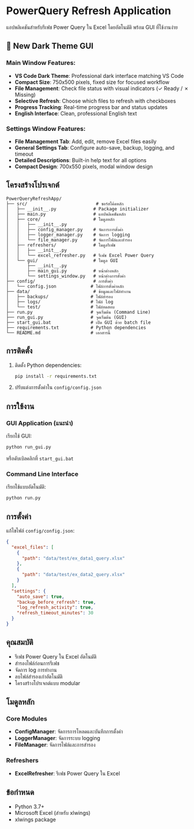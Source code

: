 # PowerQuery Refresh Application

แอปพลิเคชันสำหรับรีเฟช Power Query ใน Excel โดยอัตโนมัติ พร้อม GUI ที่ใช้งานง่าย

## 🎨 **New Dark Theme GUI**

### **Main Window Features**:
- **VS Code Dark Theme**: Professional dark interface matching VS Code
- **Compact Size**: 750x500 pixels, fixed size for focused workflow
- **File Management**: Check file status with visual indicators (✓ Ready / ✗ Missing)
- **Selective Refresh**: Choose which files to refresh with checkboxes
- **Progress Tracking**: Real-time progress bar and status updates
- **English Interface**: Clean, professional English text

### **Settings Window Features**:
- **File Management Tab**: Add, edit, remove Excel files easily
- **General Settings Tab**: Configure auto-save, backup, logging, and timeout
- **Detailed Descriptions**: Built-in help text for all options
- **Compact Design**: 700x550 pixels, modal window design

## โครงสร้างโปรเจกต์

```
PowerQueryRefreshApp/
├── src/                          # ซอร์สโค้ดหลัก
│   ├── __init__.py              # Package initializer
│   ├── main.py                  # แอปพลิเคชันหลัก
│   ├── core/                    # โมดูลหลัก
│   │   ├── __init__.py
│   │   ├── config_manager.py    # จัดการการตั้งค่า
│   │   ├── logger_manager.py    # จัดการ logging
│   │   └── file_manager.py      # จัดการไฟล์และสำรอง
│   ├── refreshers/              # โมดูลรีเฟช
│   │   ├── __init__.py
│   │   └── excel_refresher.py   # รีเฟช Excel Power Query
│   └── gui/                     # โมดูล GUI
│       ├── __init__.py
│       ├── main_gui.py          # หน้าต่างหลัก
│       └── settings_window.py   # หน้าต่างการตั้งค่า
├── config/                      # การตั้งค่า
│   └── config.json             # ไฟล์การตั้งค่าหลัก
├── data/                        # ข้อมูลและไฟล์ทำงาน
│   ├── backups/                # ไฟล์สำรอง
│   ├── logs/                   # ไฟล์ log
│   └── test/                   # ไฟล์ทดสอบ
├── run.py                      # จุดเริ่มต้น (Command Line)
├── run_gui.py                  # จุดเริ่มต้น (GUI)
├── start_gui.bat               # เปิด GUI ด้วย batch file
├── requirements.txt            # Python dependencies
└── README.md                   # เอกสารนี้
```

## การติดตั้ง

1. ติดตั้ง Python dependencies:
   ```bash
   pip install -r requirements.txt
   ```

2. ปรับแต่งการตั้งค่าใน `config/config.json`

## การใช้งาน

### GUI Application (แนะนำ)
เรียกใช้ GUI:
```bash
python run_gui.py
```

หรือดับเบิลคลิกที่ `start_gui.bat`

### Command Line Interface
เรียกใช้แบบอัตโนมัติ:
```bash
python run.py
```

## การตั้งค่า

แก้ไขไฟล์ `config/config.json`:
```json
{
  "excel_files": [
    {
      "path": "data/test/ex_data1_query.xlsx"
    },
    {
      "path": "data/test/ex_data2_query.xlsx"
    }
  ],
  "settings": {
    "auto_save": true,
    "backup_before_refresh": true,
    "log_refresh_activity": true,
    "refresh_timeout_minutes": 30
  }
}
```

## คุณสมบัติ

- รีเฟช Power Query ใน Excel อัตโนมัติ
- สำรองไฟล์ก่อนการรีเฟช
- จัดการ log การทำงาน
- ลบไฟล์สำรองเก่าอัตโนมัติ
- โครงสร้างโปรเจกต์แบบ modular

## โมดูลหลัก

### Core Modules
- **ConfigManager**: จัดการการโหลดและบันทึกการตั้งค่า
- **LoggerManager**: จัดการระบบ logging
- **FileManager**: จัดการไฟล์และการสำรอง

### Refreshers
- **ExcelRefresher**: รีเฟช Power Query ใน Excel

## ข้อกำหนด

- Python 3.7+
- Microsoft Excel (สำหรับ xlwings)
- xlwings package
